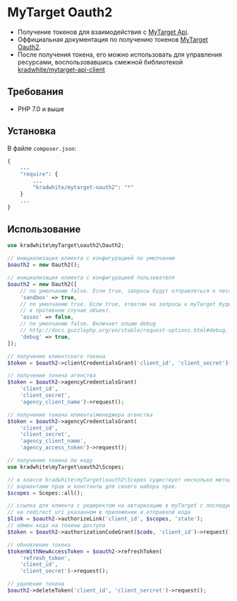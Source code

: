 # MyTarget Oauth2
- Получение токенов для взаимодействия с [MyTarget Api](https://target.my.com/adv/api-marketing).
- Оффициальная документация по получению токенов [MyTarget Oauth2](https://target.my.com/adv/api-marketing/doc/authorization).
- После получения токена, его можно использовать для управления ресурсами, воспользовавшись смежной библиотекой [kradwhite/mytarget-api-client](https://github.com/kradwhite/mytarget-api-client)

## Требования
 * PHP 7.0 и выше
 
## Установка  
В файле `composer.json`:
```php
{
    ...
    "require": {
        ...
        "kradwhite/mytarget-oauth2": "*"
    }
    ...
}
```

## Использование
```php
use kradwhite\myTarget\oauth2\Oauth2;

// инициализация клиента с конфигурацией по умолчанию
$oauth2 = new Oauth2();
```

```php
// инициализация клиента с конфигурацией пользователя
$oauth2 = new Oauth2([
    // по умолчанию false. Если true, запросы будут отправляться к песочнице myTarget.
    'sandbox' => true,
    // по умолчанию true. Если true, ответом на запросы к myTarget будет ассоциативный массив, 
    // в противном случае объект.
    'assoc' => false,
    // по умолчанию false. Включает опцию debug 
    // http://docs.guzzlephp.org/en/stable/request-options.html#debug.
    'debug' => true,
]);
```

```php
// получение клиентского токена
$token = $oauth2->clientCredentialsGrant('client_id', 'client_secret')->request();
```

```php
// получение токена агенства
$token = $oauth2->agencyCredentialsGrant(
    'client_id',
    'client_secret',
    'agency_client_name')->request();
```

```php
// получение токена клиента|менеджера агенства
$token = $oauth2->agencyCredentialsGrant(
    'client_id',
    'client_secret',
    'agency_client_name',
    'agency_access_token')->request();
```

```php
// получение токена по коду
use kradwhite\myTarget\oauth2\Scopes;

// в классе kradwhite\myTarget\oauth2\Scopes существует несколько методов с различными
// вариантами прав и константы для своего набора прав.
$scopes = Scopes::all();

// ссылка для клиента с редиректом на авторизацию в myTarget с последующим редиректом
// на redirect_uri указанном в приложении и отправкой кода
$link = $oauth2->authorizeLink('client_id', $scopes, 'state');
// обмен кода на токены доступа
$token = $oauth2->authorizationCodeGrant($code, 'client_id')->request();
```

```php
// обновление токена
$tokenWithNewAccessToken = $oauth2->refreshToken(
    'refresh_token',
    'client_id',
    'client_secret')->request();
```

```php
// удаление токена
$oauth2->deleteToken('client_id', 'client_sercret')->request();
```
